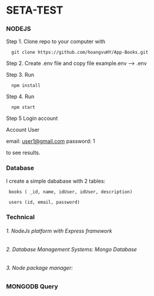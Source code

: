 # SETA-TEST
### NODEJS

Step 1. Clone repo to your computer with

      git clone https://github.com/hoangvuHY/App-Books.git
      
Step 2. Create .env file and copy file example.env --> .env

Step 3. Run
      
      npm install

Step 4. Run

      npm start

Step 5 Login account

Account User

email: user1@gmail.com
password: 1

to see results.

### Database
I create a simple dababase with 2 tables: 
     
     books ( _id, name, idUser, idUser, description)
     
     users (id, email, password)

### Technical

###### 1. NodeJs platform with Express framework

###### 2. Database Management Systems: Mongo Database

###### 3. Node package manager:



### MONGODB Query
######
